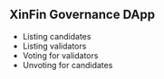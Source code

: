 ## XinFin Governance DApp

- Listing candidates
- Listing validators
- Voting for validators
- Unvoting for candidates
